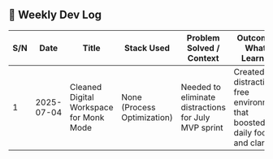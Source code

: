 ## 📘 Weekly Dev Log

| S/N | Date       | Title                                   | Stack Used                  | Problem Solved / Context                             | Outcome / What I Learned                                                    |
| --- | ---------- | --------------------------------------- | --------------------------- | ---------------------------------------------------- | --------------------------------------------------------------------------- |
| 1   | 2025-07-04 | Cleaned Digital Workspace for Monk Mode | None (Process Optimization) | Needed to eliminate distractions for July MVP sprint | Created a distraction-free environment that boosted daily focus and clarity |
